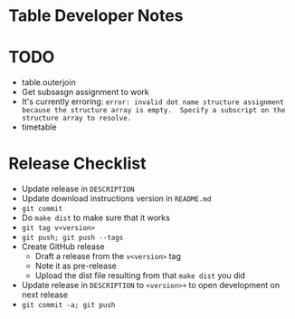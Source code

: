 Table Developer Notes
=====================

# TODO

* table.outerjoin
* Get subsasgn assignment to work
 * It's currently erroring: `error: invalid dot name structure assignment because the structure array is empty.  Specify a subscript on the structure array to resolve.`
* timetable

# Release Checklist

* Update release in `DESCRIPTION`
* Update download instructions version in `README.md`
* `git commit`
* Do `make dist` to make sure that it works
* `git tag v<version>`
* `git push; git push --tags`
* Create GitHub release
  * Draft a release from the `v<version>` tag
  * Note it as pre-release
  * Upload the dist file resulting from that `make dist` you did
* Update release in `DESCRIPTION` to `<version>+` to open development on next release
* `git commit -a; git push`
